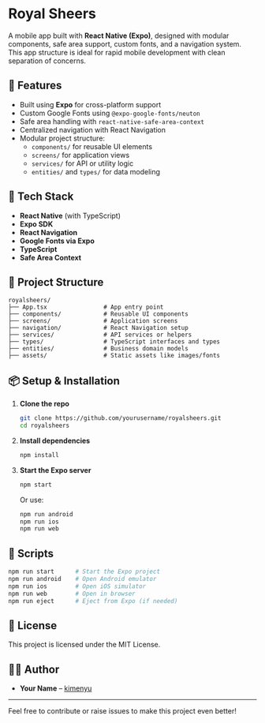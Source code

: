 # Royal Sheers

A mobile app built with **React Native (Expo)**, designed with modular components, safe area support, custom fonts, and a navigation system. This app structure is ideal for rapid mobile development with clean separation of concerns.

## 🚀 Features

- Built using **Expo** for cross-platform support
- Custom Google Fonts using `@expo-google-fonts/neuton`
- Safe area handling with `react-native-safe-area-context`
- Centralized navigation with React Navigation
- Modular project structure:
  - `components/` for reusable UI elements
  - `screens/` for application views
  - `services/` for API or utility logic
  - `entities/` and `types/` for data modeling

## 🧰 Tech Stack

- **React Native** (with TypeScript)
- **Expo SDK**
- **React Navigation**
- **Google Fonts via Expo**
- **TypeScript**
- **Safe Area Context**

## 📁 Project Structure

```
royalsheers/
├── App.tsx                # App entry point
├── components/            # Reusable UI components
├── screens/               # Application screens
├── navigation/            # React Navigation setup
├── services/              # API services or helpers
├── types/                 # TypeScript interfaces and types
├── entities/              # Business domain models
├── assets/                # Static assets like images/fonts
```

## 📦 Setup & Installation

1. **Clone the repo**

   ```bash
   git clone https://github.com/yourusername/royalsheers.git
   cd royalsheers
   ```

2. **Install dependencies**

   ```bash
   npm install
   ```

3. **Start the Expo server**

   ```bash
   npm start
   ```

   Or use:

   ```bash
   npm run android
   npm run ios
   npm run web
   ```

## 🧪 Scripts

```bash
npm run start      # Start the Expo project
npm run android    # Open Android emulator
npm run ios        # Open iOS simulator
npm run web        # Open in browser
npm run eject      # Eject from Expo (if needed)
```

## 📜 License

This project is licensed under the MIT License.

## 👨‍💻 Author

- **Your Name** – [kimenyu](https://github.com/kimenyu)

---

Feel free to contribute or raise issues to make this project even better!
